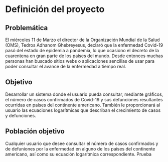 # Definición del proyecto

## Problemática

El miércoles 11 de Marzo el director de la Organización Mundial de la Salud (OMS), Tedros Adhanom Ghebreyesus, declaró que la enfermedad Covid-19 pasó del estado de epidemia a pandemia, lo que ocasiono el decreto de la cuarentena en gran parte de los países del mundo. Desde entonces muchas personas han buscado sitios webs o aplicaciones sencillas de usar para poder consultar el avance de la enfermedad a tiempo real.

## Objetivo

Desarrollar un sistema donde el usuario pueda consultar, mediante gráficos, el número de casos confirmados de Covid-19 y sus defunciones resultantes ocurridas en países del continente americano. También le proporcionará al usuario las ecuaciones logarítmicas que describan el crecimiento de casos y defunciones.

## Población objetivo

Cualquier usuario que desee consultar el número de casos confirmados y de defuniones por la enfermedad en alguno de los países del continente americano, así como su ecuación logarítmica correspondiente.
Prueba

